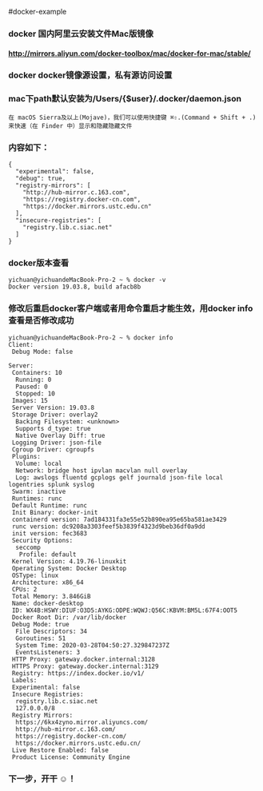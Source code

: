 #docker-example
### docker 国内阿里云安装文件Mac版镜像
#### http://mirrors.aliyun.com/docker-toolbox/mac/docker-for-mac/stable/
### docker docker镜像源设置，私有源访问设置
### mac下path默认安装为/Users/{$user}/.docker/daemon.json
   
    在 macOS Sierra及以上(Mojave)，我们可以使用快捷键 ⌘⇧.(Command + Shift + .) 来快速（在 Finder 中）显示和隐藏隐藏文件
### 内容如下：
```
{
  "experimental": false,
  "debug": true,
  "registry-mirrors": [
    "http://hub-mirror.c.163.com",
    "https://registry.docker-cn.com",
    "https://docker.mirrors.ustc.edu.cn"
  ],
  "insecure-registries": [
    "registry.lib.c.siac.net"
  ]
}
```
### docker版本查看
```
yichuan@yichuandeMacBook-Pro-2 ~ % docker -v
Docker version 19.03.8, build afacb8b

```
### 修改后重启docker客户端或者用命令重启才能生效，用docker info 查看是否修改成功
```
yichuan@yichuandeMacBook-Pro-2 ~ % docker info
Client:
 Debug Mode: false

Server:
 Containers: 10
  Running: 0
  Paused: 0
  Stopped: 10
 Images: 15
 Server Version: 19.03.8
 Storage Driver: overlay2
  Backing Filesystem: <unknown>
  Supports d_type: true
  Native Overlay Diff: true
 Logging Driver: json-file
 Cgroup Driver: cgroupfs
 Plugins:
  Volume: local
  Network: bridge host ipvlan macvlan null overlay
  Log: awslogs fluentd gcplogs gelf journald json-file local logentries splunk syslog
 Swarm: inactive
 Runtimes: runc
 Default Runtime: runc
 Init Binary: docker-init
 containerd version: 7ad184331fa3e55e52b890ea95e65ba581ae3429
 runc version: dc9208a3303feef5b3839f4323d9beb36df0a9dd
 init version: fec3683
 Security Options:
  seccomp
   Profile: default
 Kernel Version: 4.19.76-linuxkit
 Operating System: Docker Desktop
 OSType: linux
 Architecture: x86_64
 CPUs: 2
 Total Memory: 3.846GiB
 Name: docker-desktop
 ID: WX4B:HSWY:DIUF:O3D5:AYKG:ODPE:WQWJ:Q56C:KBVM:BM5L:67F4:OOT5
 Docker Root Dir: /var/lib/docker
 Debug Mode: true
  File Descriptors: 34
  Goroutines: 51
  System Time: 2020-03-28T04:50:27.329847237Z
  EventsListeners: 3
 HTTP Proxy: gateway.docker.internal:3128
 HTTPS Proxy: gateway.docker.internal:3129
 Registry: https://index.docker.io/v1/
 Labels:
 Experimental: false
 Insecure Registries:
  registry.lib.c.siac.net
  127.0.0.0/8
 Registry Mirrors:
  https://6kx4zyno.mirror.aliyuncs.com/
  http://hub-mirror.c.163.com/
  https://registry.docker-cn.com/
  https://docker.mirrors.ustc.edu.cn/
 Live Restore Enabled: false
 Product License: Community Engine
```
### 下一步，开干 ☺️！